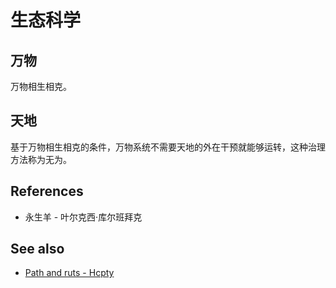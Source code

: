 # 生态科学

## 万物

万物相生相克。

## 天地

基于万物相生相克的条件，万物系统不需要天地的外在干预就能够运转，这种治理方法称为无为。

## References

- 永生羊 - 叶尔克西·库尔班拜克

## See also

- [Path and ruts - Hcpty](https://github.com/Hcpty/path-and-ruts)
